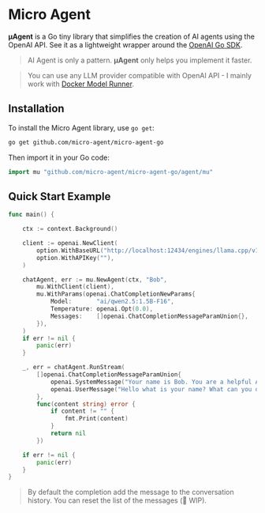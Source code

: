 # Micro Agent

**µAgent** is a Go tiny library that simplifies the creation of AI agents using the OpenAI API. See it as a lightweight wrapper around the [OpenAI Go SDK](https://github.com/openai/openai-go).

> AI Agent is only a pattern. **µAgent** only helps you implement it faster.

> You can use any LLM provider compatible with OpenAI API - I mainly work with [Docker Model Runner](https://docs.docker.com/ai/model-runner/).

## Installation

To install the Micro Agent library, use `go get`:

```bash
go get github.com/micro-agent/micro-agent-go
```

Then import it in your Go code:

```go
import mu "github.com/micro-agent/micro-agent-go/agent/mu"
```

## Quick Start Example

```go
func main() {

	ctx := context.Background()

    client := openai.NewClient(
		option.WithBaseURL("http://localhost:12434/engines/llama.cpp/v1"),
		option.WithAPIKey(""),
	)

	chatAgent, err := mu.NewAgent(ctx, "Bob",
		mu.WithClient(client),
		mu.WithParams(openai.ChatCompletionNewParams{
			Model:       "ai/qwen2.5:1.5B-F16",
			Temperature: openai.Opt(0.0),
			Messages:    []openai.ChatCompletionMessageParamUnion{},
		}),
	)
	if err != nil {
		panic(err)
	}

	_, err = chatAgent.RunStream(
		[]openai.ChatCompletionMessageParamUnion{
			openai.SystemMessage("Your name is Bob. You are a helpful AI assistant."),
			openai.UserMessage("Hello what is your name? What can you do for me?"),
		},
		func(content string) error {
			if content != "" {
				fmt.Print(content)
			}
			return nil 
		})

	if err != nil {
		panic(err)
	}
}
```
> By default the completion add the message to the conversation history. You can reset the list of the messages (🚧 WIP).